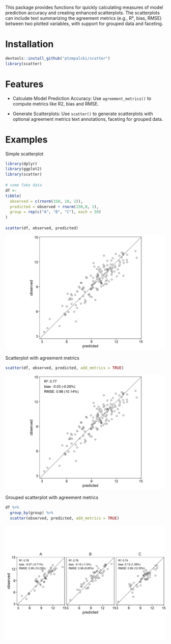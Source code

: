 
<!-- README.md is generated from README.Rmd. Please edit that file -->

This package provides functions for quickly calculating measures of
model prediction accuracy and creating enhanced scatterplots. The
scatterplots can include text summarizing the agreement metrics (e.g.,
R², bias, RMSE) between two plotted variables, with support for grouped
data and faceting.

# Installation

``` r
devtools::install_github("ptompalski/scatter")
library(scatter)
```

# Features

- Calculate Model Prediction Accuracy: Use `agreement_metrics()` to
  compute metrics like R2, bias and RMSE.

- Generate Scatterplots: Use `scatter()` to generate scatterplots with
  optional agreement metrics text annotations, faceting for grouped
  data.

# Examples

Simple scatterplot

``` r
library(dplyr)
library(ggplot2)
library(scatter)

# some fake data
df <- 
tibble(
  observed = c(rnorm(150, 10, 2)),
  predicted = observed + rnorm(150,0, 1),
  group = rep(c("A", "B", "C"), each = 50)          
)

scatter(df, observed, predicted)
```

![](man/figures/unnamed-chunk-3-1.png)<!-- -->

Scatterplot with agreement metrics

``` r
scatter(df, observed, predicted, add_metrics = TRUE)
```

![](man/figures/unnamed-chunk-4-1.png)<!-- -->

Grouped scatterplot with agreement metrics

``` r
df %>%
  group_by(group) %>%
  scatter(observed, predicted, add_metrics = TRUE)
```

![](man/figures/unnamed-chunk-5-1.png)<!-- -->
